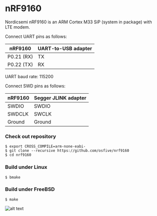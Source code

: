 # nRF9160

Nordicsemi nRF9160 is an ARM Cortex M33 SiP (system in package) with LTE modem.

Connect UART pins as follows:

| nRF9160          | UART-to-USB adapter  |
| ----------------- | -------------------- |
| P0.21 (RX)        | TX                   |
| P0.22 (TX)        | RX                   |

UART baud rate: 115200

Connect SWD pins as follows:

| nRF9160           | Segger JLINK adapter |
| ----------------- | -------------------- |
| SWDIO             | SWDIO                |
| SWDCLK            | SWCLK                |
| Ground            | Ground               |

### Check out repository
    $ export CROSS_COMPILE=arm-none-eabi-
    $ git clone --recursive https://github.com/osfive/nrf9160
    $ cd nrf9160

### Build under Linux
    $ bmake

### Build under FreeBSD
    $ make

![alt text](https://raw.githubusercontent.com/osfive/nrf9160/master/images/nrf9160.jpg)
